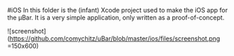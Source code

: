 #iOS 
In this folder is the (infant) Xcode project used to make the iOS app for the µBar. It is a very simple application, only written as a proof-of-concept.

![screenshot](https://github.com/comychitz/uBar/blob/master/ios/files/screenshot.png =150x600)
